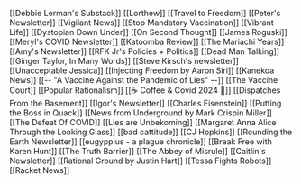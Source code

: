 [[Debbie Lerman's Substack]]
[[Lorthew]]
[[Travel to Freedom]]
[[Peter's Newsletter]]
[[Vigilant News]]
[[Stop Mandatory Vaccination]]
[[Vibrant Life]]
[[Dystopian Down Under]]
[[On Second Thought]]
[[James Roguski]]
[[Meryl's COVID Newsletter]]
[[Katoomba Review]]
[[The Mariachi Years]]
[[Amy's Newsletter]]
[[RFK Jr's Policies + Politics]]
[[Dead Man Talking]]
[[Ginger Taylor, In Many Words]]
[[Steve Kirsch's newsletter]]
[[Unacceptable Jessica]]
[[Injecting Freedom by Aaron Siri]]
[[Kanekoa News]]
[[-- "A Vaccine Against the Pandemic of Lies" --]]
[[The Vaccine Court]]
[[Popular Rationalism]]
[[☕️ Coffee & Covid 2024 🦠]]
[[Dispatches From the Basement]]
[[Igor's Newsletter]]
[[Charles Eisenstein]]
[[Putting the Boss in Quack]]
[[News from Underground by Mark Crispin Miller]]
[[The Defeat Of COVID]]
[[Lies are Unbekoming]]
[[Margaret Anna Alice Through the Looking Glass]]
[[bad cattitude]]
[[CJ Hopkins]]
[[Rounding the Earth Newsletter]]
[[eugyppius - a plague chronicle]]
[[Break Free with Karen Hunt]]
[[The Truth Barrier]]
[[The Abbey of Misrule]]
[[Caitlin's Newsletter]]
[[Rational Ground by Justin Hart]]
[[Tessa Fights Robots]]
[[Racket News]]